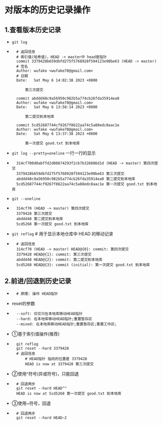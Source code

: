 # 对版本的历史记录操作
## 1.查看版本历史记录
* `git log`
* ```
    # 返回信息
    # 索引值(哈希值)，HEAD -> master中 head是指针
    commit 3379428b659dbfd275f5768928f594123e90be63 (HEAD -> master)
    # 签名
    Author: wufake <wufake70@gmail.com>
    # 日期
    Date:   Sat May 6 14:02:38 2023 +0800

        第三次提交

    commit abddd48c9a56950c982b5a774cb26fda35914ea0
    Author: wufake <wufake70@gmail.com>
    Date:   Sat May 6 13:58:14 2023 +0800

        第二提交到本地库

    commit 5cd52687744cf9267f8622aa74c5a88edc8aac1e
    Author: wufake <wufake70@gmail.com>
    Date:   Sat May 6 13:37:38 2023 +0800

        第一次提交 good.txt 到本地库
* `git log --pretty=oneline` 一行一行的显示
* ```
    314cf700d0abffd2d08674293f2cb7b326086d1d (HEAD -> master) 第四次提交
    3379428b659dbfd275f5768928f594123e90be63 第三次提交
    abddd48c9a56950c982b5a774cb26fda35914ea0 第二提交到本地库
    5cd52687744cf9267f8622aa74c5a88edc8aac1e 第一次提交 good.txt 到本地库
* `git --oneline`
* ```
    314cf70 (HEAD -> master) 第四次提交
    3379428 第三次提交
    abddd48 第二提交到本地库
    5cd5268 第一次提交 good.txt 到本地库
* `git reflog` # 用于显示本地仓库中 HEAD 的移动记录
* ```
    # 返回信息
    314cf70 (HEAD -> master) HEAD@{0}: commit: 第四次提交
    3379428 HEAD@{1}: commit: 第三次提交
    abddd48 HEAD@{2}: commit: 第二提交到本地库
    5cd5268 HEAD@{3}: commit (initial): 第一次提交 good.txt 到本地库

## 2.前进/回退到历史记录
* ```
    # 原理: 操作 HEAD指针
* reset的参数
* ```
    --soft: 仅仅只在本地库移动HEAD指针
    --hard: 在本地库移动HEAD指针;重置暂存区
    --mixed: 在本地库移动HEAD指针;重置暂存区;重置工作区;
* ①基于索引值操作(推荐)
* ```
    git reflog
    git reset --hard 3379428
    # 返回信息
        # HEAD指针 指向的位置是 3379428
        HEAD is now at 3379428 第三次提交
* ②使用^符号(异或符号)，只能回退
* ```
    # 回退两步
    git reset --hard HEAD^^
    HEAD is now at 5cd5268 第一次提交 good.txt 到本地库
* ③使用~符号，回退
* ```
    # 回退两步
    git reset --hard HEAD~2